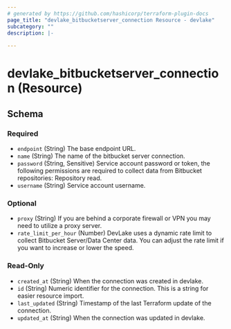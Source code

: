 ```yaml
---
# generated by https://github.com/hashicorp/terraform-plugin-docs
page_title: "devlake_bitbucketserver_connection Resource - devlake"
subcategory: ""
description: |-
  
---
```


# devlake_bitbucketserver_connection (Resource)





<!-- schema generated by tfplugindocs -->
## Schema

### Required

- `endpoint` (String) The base endpoint URL.
- `name` (String) The name of the bitbucket server connection.
- `password` (String, Sensitive) Service account password or token, the following permissions are required to collect data from Bitbucket repositories: Repository read.
- `username` (String) Service account username.

### Optional

- `proxy` (String) If you are behind a corporate firewall or VPN you may need to utilize a proxy server.
- `rate_limit_per_hour` (Number) DevLake uses a dynamic rate limit to collect Bitbucket Server/Data Center data. You can adjust the rate limit if you want to increase or lower the speed.

### Read-Only

- `created_at` (String) When the connection was created in devlake.
- `id` (String) Numeric identifier for the connection. This is a string for easier resource import.
- `last_updated` (String) Timestamp of the last Terraform update of the connection.
- `updated_at` (String) When the connection was updated in devlake.
